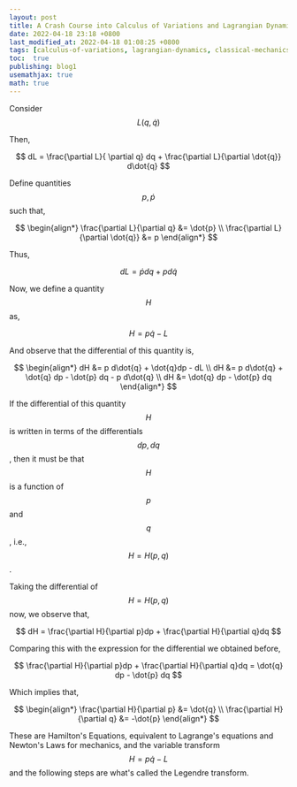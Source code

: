 ```yaml
---
layout: post
title: A Crash Course into Calculus of Variations and Lagrangian Dynamics
date: 2022-04-18 23:18 +0800
last_modified_at: 2022-04-18 01:08:25 +0800
tags: [calculus-of-variations, lagrangian-dynamics, classical-mechanics, mechanics, analytical-mechanics, lagrangians, hamiltonians]
toc:  true
publishing: blog1
usemathjax: true
math: true
---
```


Consider $$ L(q, \dot{q}) $$

Then,

$$
    dL = \frac{\partial L}{ \partial q} dq + \frac{\partial L}{\partial \dot{q}} d\dot{q}
$$

Define quantities $$ p, \dot{p} $$ such that, 

$$ 
  \begin{align*} 
    \frac{\partial L}{\partial q}  &= \dot{p} \\
    \frac{\partial L}{\partial \dot{q}} &= p
  \end{align*}
$$

Thus,

$$ dL = \dot{p} dq + p d\dot{q} $$

Now, we define a quantity $$ H $$ as,

$$ H = p\dot{q} - L $$

And observe that the differential of this quantity is,

$$
  \begin{align*}
    dH &= p d\dot{q} + \dot{q}dp - dL \\ 
    dH &= p d\dot{q} + \dot{q} dp - \dot{p} dq - p d\dot{q} \\
    dH &= \dot{q} dp - \dot{p} dq
  \end{align*}
$$

If the differential of this quantity $$H$$ is written in terms of the differentials $$dp, dq$$, then it must be that $$H$$ is a function of $$p$$ and $$q$$, i.e., $$H = H(p, q)$$.

Taking the differential of $$H = H(p, q)$$ now, we observe that,

$$
  dH = \frac{\partial H}{\partial p}dp + \frac{\partial H}{\partial q}dq
$$

Comparing this with the expression for the differential we obtained before,

$$
  \frac{\partial H}{\partial p}dp + \frac{\partial H}{\partial q}dq = \dot{q} dp - \dot{p} dq
$$

Which implies that,

$$
  \begin{align*}
    \frac{\partial H}{\partial p} &= \dot{q} \\
    \frac{\partial H}{\partial q} &= -\dot{p}
  \end{align*}
$$

These are Hamilton's Equations, equivalent to Lagrange's equations and Newton's Laws for mechanics, and the variable transform $$H = p\dot{q} - L$$ and the following steps are what's called the Legendre transform. 
